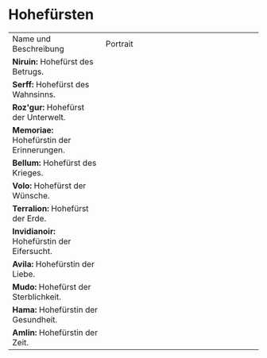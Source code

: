 # Hohefürsten

<table>
<tr><td>Name und Beschreibung</td><td width="300">Portrait</td></tr>
<tr><td><b>Niruin:</b> Hohefürst des Betrugs.</td><td><img src="niruin.png" alt="" /></td></tr>
<tr><td><b>Serff:</b> Hohefürst des Wahnsinns.</td><td></td></tr>
<tr><td><b>Roz'gur:</b> Hohefürst der Unterwelt.</td><td></td></tr>
<tr><td><b>Memoriae:</b> Hohefürstin der Erinnerungen.</td><td></td></tr>
<tr><td><b>Bellum:</b> Hohefürst des Krieges.</td><td><img src="bellum.png" alt="" /></td></tr>
<tr><td><b>Volo:</b> Hohefürst der Wünsche.</td><td><img src="volo.png" alt="" /></td></tr>
<tr><td><b>Terralion:</b> Hohefürst der Erde.</td><td><img src="terralion.png" alt="" /></td></tr>
<tr><td><b>Invidianoir:</b> Hohefürstin der Eifersucht.</td><td><img src="invidianoir.png" alt="" /></td></tr>
<tr><td><b>Avila:</b> Hohefürstin der Liebe.</td><td><img src="avila.png" alt="" /></td></tr>
<tr><td><b>Mudo:</b> Hohefürst der Sterblichkeit.</td><td><img src="mudo.png" alt="" /></td></tr>
<tr><td><b>Hama:</b> Hohefürstin der Gesundheit.</td><td><img src="hama.png" alt="" /></td></tr>
<tr><td><b>Amlin:</b> Hohefürstin der Zeit.</td><td><img src="amlin.png" alt="" /></td></tr>
</table>
